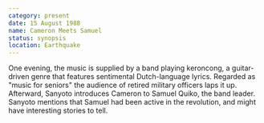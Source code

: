 ```yaml
---
category: present
date: 15 August 1988
name: Cameron Meets Samuel
status: synopsis
location: Earthquake
---
```

One evening, the music is supplied by a band playing keroncong, a
guitar-driven genre that features sentimental Dutch-language lyrics.
Regarded as "music for seniors" the audience of retired
military officers laps it up. Afterward, Sanyoto introduces 
Cameron to Samuel Quiko, the band leader. Sanyoto mentions that Samuel
had been active in the revolution, and might have interesting stories to
tell.